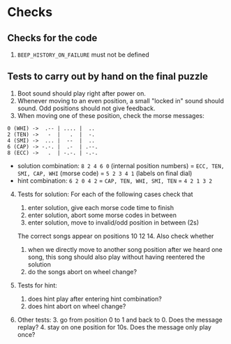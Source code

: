# Checks

## Checks for the code

1. `BEEP_HISTORY_ON_FAILURE` must not be defined

## Tests to carry out by hand on the final puzzle

1. Boot sound should play right after power on.
2. Whenever moving to an even position, a small "locked in" sound should sound. Odd positions should not give feedback.
3. When moving one of these position, check the morse messages:

```
0 (WHI) ->  .-- | .... |  ..
2 (TEN) ->   -  |   .  |  -.
4 (SMI) ->  ... |  --  |  ..
6 (CAP) -> -.-. |  .-  | .--.
8 (ECC) ->   .  | -.-. | -.-.
```

* solution combination: `8 2 4 6 0` (internal position numbers) = `ECC, TEN, SMI, CAP, WHI` (morse code) = `5 2 3 4 1` (labels on final dial)
* hint combination:     `6 2 0 4 2` = `CAP, TEN, WHI, SMI, TEN` = `4 2 1 3 2`

4. Tests for solution: For each of the following cases check that
   1. enter solution, give each morse code time to finish
   2. enter solution, abort some morse codes in between
   3. enter solution, move to invalid/odd position in between (2s)

   The correct songs appear on positions 10 12 14. Also check whether

   1. when we directly move to another song position after we heard one song, this song should also play without having reentered the solution
   2.  do the songs abort on wheel change?

5. Tests for hint:
   1. does hint play after entering hint combination?
   2. does hint abort on wheel change?

6. Other tests:
   3. go from position 0 to 1 and back to 0. Does the message replay?
   4. stay on one position for 10s. Does the message only play once?
